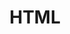 ---
layout: page
title: HTML
permalink: /category/HTML/
pagination: 
  enabled: true
  category: HTML
---